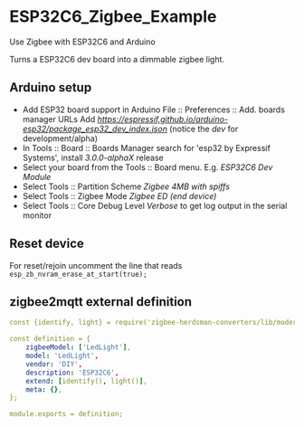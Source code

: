 # ESP32C6_Zigbee_Example
Use Zigbee with ESP32C6 and Arduino

Turns a ESP32C6 dev board into a dimmable zigbee light.

## Arduino setup
- Add ESP32 board support in Arduino File :: Preferences :: Add. boards manager URLs
  Add _https://espressif.github.io/arduino-esp32/package_esp32_dev_index.json_
  (notice the _dev_ for development/alpha)
- In Tools :: Board :: Boards Manager
  search for 'esp32 by Expressif Systems', install _3.0.0-alphaX_ release
- Select your board from the Tools :: Board menu. E.g. _ESP32C6 Dev Module_
- Select Tools :: Partition Scheme _Zigbee 4MB with spiffs_
- Select Tools :: Zigbee Mode _Zigbee ED (end device)_
- Select Tools :: Core Debug Level _Verbose_ to get log output in the serial monitor

## Reset device
For reset/rejoin uncomment the line that reads
```esp_zb_nvram_erase_at_start(true);```

## zigbee2mqtt external definition
```yaml
const {identify, light} = require('zigbee-herdsman-converters/lib/modernExtend');

const definition = {
    zigbeeModel: ['LedLight'],
    model: 'LedLight',
    vendor: 'DIY',
    description: 'ESP32C6',
    extend: [identify(), light()],
    meta: {},
};

module.exports = definition;
```
